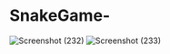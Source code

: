 # SnakeGame-
![Screenshot (232)](https://user-images.githubusercontent.com/80594101/149650865-4ddd25a1-fb3f-40c6-9b22-2bfef54411e5.png)
![Screenshot (233)](https://user-images.githubusercontent.com/80594101/149650868-02ef2968-b129-49e5-a994-e99468d22399.png)
